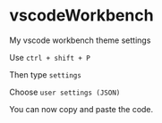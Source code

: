 # vscodeWorkbench
My vscode workbench theme settings

Use `ctrl + shift + P`

Then type `settings`

Choose `user settings (JSON)`

You can now copy and paste the code.

